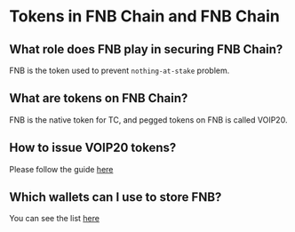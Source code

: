 # Tokens in FNB Chain and FNB Chain

## What role does FNB play in securing FNB Chain?

FNB is the token used to prevent `nothing-at-stake` problem.

## What are tokens on FNB Chain?

FNB is the native token for TC, and pegged tokens on FNB is called VOIP20.

## How to issue VOIP20 tokens?

Please follow the guide [here](../../smart-chain/developer/issue-VOIP20.md)

## Which wallets can I use to store FNB?

You can see the list [here](../../wallets.md)
